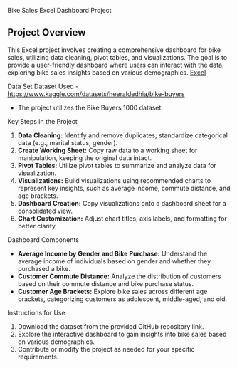 Bike Sales Excel Dashboard Project

## Project Overview
This Excel project involves creating a comprehensive dashboard for bike sales, utilizing data cleaning, pivot tables, and visualizations. The goal is to provide a user-friendly dashboard where users can interact with the data, exploring bike sales insights based on various demographics.
[Excel](https://github.com/BhaviT20/Bike_Sales_Excel_Dashboard_Project)

Data Set
Dataset Used - https://www.kaggle.com/datasets/heeraldedhia/bike-buyers
- The project utilizes the Bike Buyers 1000 dataset.

Key Steps in the Project
1. **Data Cleaning:** Identify and remove duplicates, standardize categorical data (e.g., marital status, gender).
2. **Create Working Sheet:** Copy raw data to a working sheet for manipulation, keeping the original data intact.
3. **Pivot Tables:** Utilize pivot tables to summarize and analyze data for visualization.
4. **Visualizations:** Build visualizations using recommended charts to represent key insights, such as average income, commute distance, and age brackets.
5. **Dashboard Creation:** Copy visualizations onto a dashboard sheet for a consolidated view.
6. **Chart Customization:** Adjust chart titles, axis labels, and formatting for better clarity.

Dashboard Components
- **Average Income by Gender and Bike Purchase:** Understand the average income of individuals based on gender and whether they purchased a bike.
- **Customer Commute Distance:** Analyze the distribution of customers based on their commute distance and bike purchase status.
- **Customer Age Brackets:** Explore bike sales across different age brackets, categorizing customers as adolescent, middle-aged, and old.

Instructions for Use
1. Download the dataset from the provided GitHub repository link.
2. Explore the interactive dashboard to gain insights into bike sales based on various demographics.
3. Contribute or modify the project as needed for your specific requirements.
